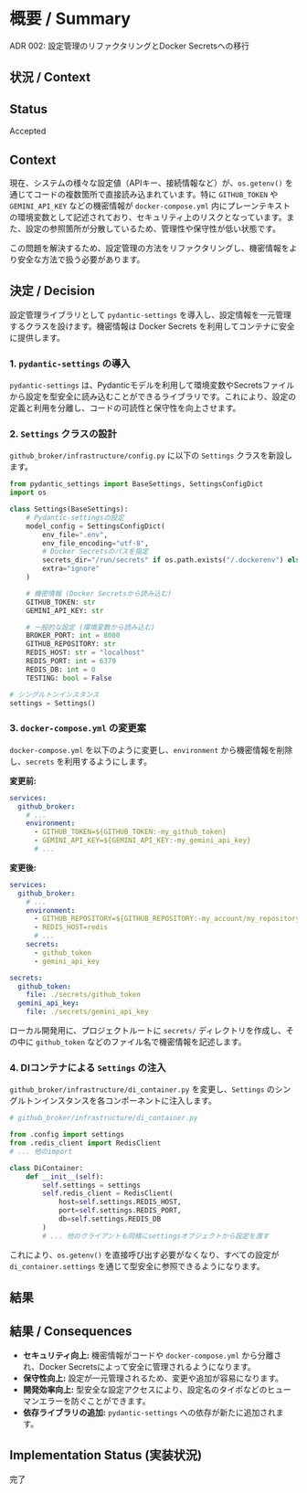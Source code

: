 # 概要 / Summary
ADR 002: 設定管理のリファクタリングとDocker Secretsへの移行

## 状況 / Context

## Status

Accepted

## Context

現在、システムの様々な設定値（APIキー、接続情報など）が、`os.getenv()` を通じてコードの複数箇所で直接読み込まれています。特に `GITHUB_TOKEN` や `GEMINI_API_KEY` などの機密情報が `docker-compose.yml` 内にプレーンテキストの環境変数として記述されており、セキュリティ上のリスクとなっています。また、設定の参照箇所が分散しているため、管理性や保守性が低い状態です。

この問題を解決するため、設定管理の方法をリファクタリングし、機密情報をより安全な方法で扱う必要があります。

## 決定 / Decision

設定管理ライブラリとして `pydantic-settings` を導入し、設定情報を一元管理するクラスを設けます。機密情報は Docker Secrets を利用してコンテナに安全に提供します。

### 1. `pydantic-settings` の導入

`pydantic-settings` は、Pydanticモデルを利用して環境変数やSecretsファイルから設定を型安全に読み込むことができるライブラリです。これにより、設定の定義と利用を分離し、コードの可読性と保守性を向上させます。

### 2. `Settings` クラスの設計

`github_broker/infrastructure/config.py` に以下の `Settings` クラスを新設します。

```python
from pydantic_settings import BaseSettings, SettingsConfigDict
import os

class Settings(BaseSettings):
    # Pydantic-settingsの設定
    model_config = SettingsConfigDict(
        env_file=".env",
        env_file_encoding="utf-8",
        # Docker Secretsのパスを指定
        secrets_dir="/run/secrets" if os.path.exists("/.dockerenv") else None,
        extra="ignore"
    )

    # 機密情報 (Docker Secretsから読み込む)
    GITHUB_TOKEN: str
    GEMINI_API_KEY: str

    # 一般的な設定 (環境変数から読み込む)
    BROKER_PORT: int = 8000
    GITHUB_REPOSITORY: str
    REDIS_HOST: str = "localhost"
    REDIS_PORT: int = 6379
    REDIS_DB: int = 0
    TESTING: bool = False

# シングルトンインスタンス
settings = Settings()
```

### 3. `docker-compose.yml` の変更案

`docker-compose.yml` を以下のように変更し、`environment` から機密情報を削除し、`secrets` を利用するようにします。

**変更前:**
```yaml
services:
  github_broker:
    # ...
    environment:
      - GITHUB_TOKEN=${GITHUB_TOKEN:-my_github_token}
      - GEMINI_API_KEY=${GEMINI_API_KEY:-my_gemini_api_key}
      # ...
```

**変更後:**
```yaml
services:
  github_broker:
    # ...
    environment:
      - GITHUB_REPOSITORY=${GITHUB_REPOSITORY:-my_account/my_repository}
      - REDIS_HOST=redis
      # ...
    secrets:
      - github_token
      - gemini_api_key

secrets:
  github_token:
    file: ./secrets/github_token
  gemini_api_key:
    file: ./secrets/gemini_api_key
```
ローカル開発用に、プロジェクトルートに `secrets/` ディレクトリを作成し、その中に `github_token` などのファイル名で機密情報を記述します。

### 4. DIコンテナによる `Settings` の注入

`github_broker/infrastructure/di_container.py` を変更し、`Settings` のシングルトンインスタンスを各コンポーネントに注入します。

```python
# github_broker/infrastructure/di_container.py

from .config import settings
from .redis_client import RedisClient
# ... 他のimport

class DiContainer:
    def __init__(self):
        self.settings = settings
        self.redis_client = RedisClient(
            host=self.settings.REDIS_HOST,
            port=self.settings.REDIS_PORT,
            db=self.settings.REDIS_DB
        )
        # ... 他のクライアントも同様にsettingsオブジェクトから設定を渡す
```

これにより、`os.getenv()` を直接呼び出す必要がなくなり、すべての設定が `di_container.settings` を通じて型安全に参照できるようになります。

## 結果

## 結果 / Consequences

- **セキュリティ向上:** 機密情報がコードや `docker-compose.yml` から分離され、Docker Secretsによって安全に管理されるようになります。
- **保守性向上:** 設定が一元管理されるため、変更や追加が容易になります。
- **開発効率向上:** 型安全な設定アクセスにより、設定名のタイポなどのヒューマンエラーを防ぐことができます。
- **依存ライブラリの追加:** `pydantic-settings` への依存が新たに追加されます。

## Implementation Status (実装状況)

完了
